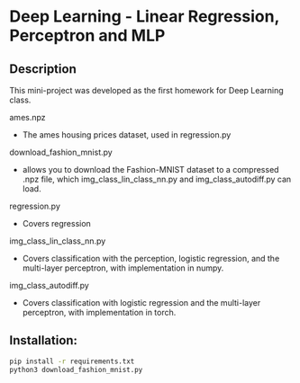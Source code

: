 # Deep Learning - Linear Regression, Perceptron and MLP

## Description
This mini-project was developed as the first homework for Deep Learning class.

ames.npz
- The ames housing prices dataset, used in regression.py

download_fashion_mnist.py
- allows you to download the Fashion-MNIST dataset to a compressed .npz file,
  which img_class_lin_class_nn.py and img_class_autodiff.py can load.

regression.py
- Covers regression

img_class_lin_class_nn.py
- Covers classification with
  the perception, logistic regression, and the multi-layer perceptron, with
  implementation in numpy.

img_class_autodiff.py
- Covers classification with
  logistic regression and the multi-layer perceptron, with implementation in
  torch.

## Installation:
```bash
pip install -r requirements.txt
python3 download_fashion_mnist.py
```

